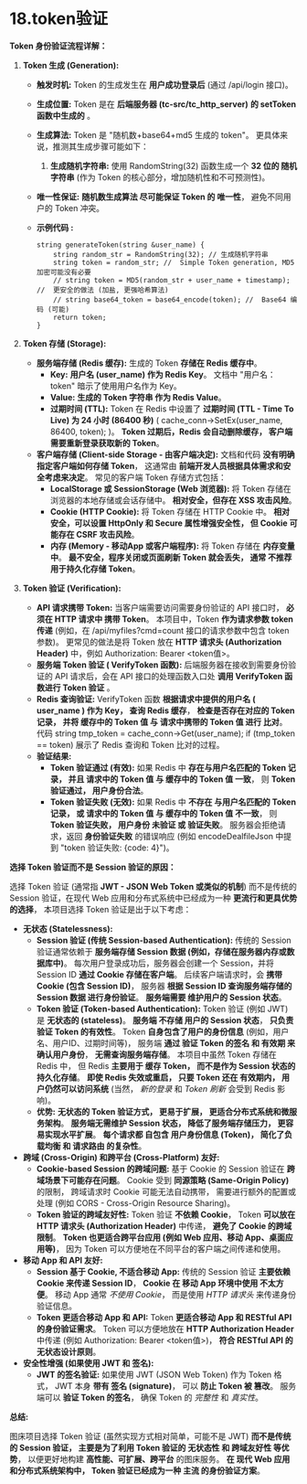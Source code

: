 # 18.token验证

**Token 身份验证流程详解：**

1. **Token 生成 (Generation):**

   - **触发时机:** Token 的生成发生在 **用户成功登录后** (通过 /api/login 接口)。

   - **生成位置:** Token 是在 **后端服务器 (tc-src/tc_http_server)** **的 setToken 函数中生成的** 。

   - **生成算法:** Token 是 "随机数+base64+md5 生成的 token"。 更具体来说，推测其生成步骤可能如下：

     1. **生成随机字符串:** 使用 RandomString(32) 函数生成一个 **32 位的 随机字符串** (作为 Token 的核心部分，增加随机性和不可预测性)。

   - **唯一性保证:** **随机数生成算法 尽可能保证 Token 的 唯一性**， 避免不同用户的 Token 冲突。

   - **示例代码 :** 

     ```
     string generateToken(string &user_name) {
         string random_str = RandomString(32); // 生成随机字符串
         string token = random_str; //  Simple Token generation, MD5 加密可能没有必要
         // string token = MD5(random_str + user_name + timestamp); //  更安全的做法 (加盐, 更强哈希算法)
         // string base64_token = base64_encode(token); //  Base64 编码 (可能)
         return token;
     }
     ```

2. **Token 存储 (Storage):**

   - **服务端存储 (Redis 缓存):** 生成的 Token **存储在 Redis 缓存中**。
     - **Key:** **用户名 (user_name) 作为 Redis Key**。 文档中 "用户名：token" 暗示了使用用户名作为 Key。
     - **Value:** **生成的 Token 字符串 作为 Redis Value**。
     - **过期时间 (TTL):** Token 在 Redis 中设置了 **过期时间 (TTL - Time To Live) 为 24 小时 (86400 秒)** ( cache_conn->SetEx(user_name, 86400, token); )。 **Token 过期后，Redis 会自动删除缓存， 客户端需要重新登录获取新的 Token**。
   - **客户端存储 (Client-side Storage - 由客户端决定):** 文档和代码 **没有明确指定客户端如何存储 Token**， 这通常由 **前端开发人员根据具体需求和安全考虑来决定**。 常见的客户端 Token 存储方式包括：
     - **LocalStorage 或 SessionStorage (Web 浏览器):** 将 Token 存储在浏览器的本地存储或会话存储中。 **相对安全，但存在 XSS 攻击风险**。
     - **Cookie (HTTP Cookie):** 将 Token 存储在 HTTP Cookie 中。 **相对安全，可以设置 HttpOnly 和 Secure 属性增强安全性， 但 Cookie 可能存在 CSRF 攻击风险**。
     - **内存 (Memory - 移动App 或客户端程序):** 将 Token 存储在 **内存变量中**。 **最不安全，程序关闭或页面刷新 Token 就会丢失， 通常 不推荐 用于持久化存储 Token**。

3. **Token 验证 (Verification):**

   - **API 请求携带 Token:** 当客户端需要访问需要身份验证的 API 接口时， **必须在 HTTP 请求中 携带 Token**。 本项目中，Token **作为请求参数 token 传递** (例如，在 /api/myfiles?cmd=count 接口的请求参数中包含 token 参数)。 更常见的做法是将 Token 放在 **HTTP 请求头 (Authorization Header)** 中，例如 Authorization: Bearer <token值>。
   - **服务端 Token 验证 ( VerifyToken 函数):** 后端服务器在接收到需要身份验证的 API 请求后，会在 API 接口的处理函数入口处 **调用 VerifyToken 函数进行 Token 验证** 。
   - **Redis 查询验证:** VerifyToken 函数 **根据请求中提供的用户名 ( user_name ) 作为 Key， 查询 Redis 缓存**， **检查是否存在对应的 Token 记录， 并将 缓存中的 Token 值 与 请求中携带的 Token 值 进行 比对**。 代码 string tmp_token = cache_conn->Get(user_name); if (tmp_token == token) 展示了 Redis 查询和 Token 比对的过程。
   - **验证结果:**
     - **Token 验证通过 (有效):** 如果 Redis 中 **存在与用户名匹配的 Token 记录， 并且 请求中的 Token 值 与 缓存中的 Token 值 一致**， 则 **Token 验证通过， 用户身份合法**。
     - **Token 验证失败 (无效):** 如果 Redis 中 **不存在 与用户名匹配的 Token 记录， 或 请求中的 Token 值 与 缓存中的 Token 值 不一致**， 则 **Token 验证失败， 用户身份 未验证 或 验证失败**。 服务器会拒绝请求，返回 **身份验证失败** 的错误响应 (例如 encodeDealfileJson 中提到 "token 验证失败: {code: 4}")。

**选择 Token 验证而不是 Session 验证的原因：**

选择 Token 验证 (通常指 **JWT - JSON Web Token 或类似的机制**) 而不是传统的 Session 验证，在现代 Web 应用和分布式系统中已经成为一种 **更流行和更具优势的选择**， 本项目选择 Token 验证是出于以下考虑：

- **无状态 (Statelessness):**
  - **Session 验证 (传统 Session-based Authentication):** 传统的 Session 验证通常依赖于 **服务端存储 Session 数据 (例如，存储在服务器内存或数据库中)**。 每次用户登录成功后，服务器会创建一个 Session，并将 Session ID **通过 Cookie 存储在客户端**。 后续客户端请求时，会 **携带 Cookie (包含 Session ID)**， 服务器 **根据 Session ID 查询服务端存储的 Session 数据 进行身份验证**。 **服务端需要 维护用户的 Session 状态**。
  - **Token 验证 (Token-based Authentication):** Token 验证 (例如 JWT) 是 **无状态的 (stateless)**。 **服务端 不存储 用户的 Session 状态**， **只负责 验证 Token 的有效性**。 Token **自身包含了用户的身份信息** (例如，用户名、用户ID、过期时间等)， 服务端 **通过 验证 Token 的签名 和 有效期 来确认用户身份**， **无需查询服务端存储**。 本项目中虽然 Token 存储在 Redis 中， 但 Redis **主要用于 缓存 Token， 而不是作为 Session 状态的持久化存储**。 **即使 Redis 失效或重启， 只要 Token 还在 有效期内， 用户仍然可以访问系统** (当然， *新的登录* 和 *Token 刷新* 会受到 Redis 影响)。
  - **优势:** **无状态的 Token 验证方式， 更易于扩展， 更适合分布式系统和微服务架构**。 **服务端无需维护 Session 状态， 降低了服务端存储压力， 更容易实现水平扩展**。 **每个请求都 自包含 用户身份信息 (Token)， 简化了负载均衡 和 请求路由 的复杂性**。
- **跨域 (Cross-Origin) 和跨平台 (Cross-Platform) 友好:**
  - **Cookie-based Session 的跨域问题:** 基于 Cookie 的 Session 验证在 **跨域场景下可能存在问题**。 Cookie 受到 **同源策略 (Same-Origin Policy)** 的限制， 跨域请求时 Cookie 可能无法自动携带， 需要进行额外的配置或处理 (例如 CORS - Cross-Origin Resource Sharing)。
  - **Token 验证的跨域友好性:** Token 验证 **不依赖 Cookie**， Token **可以放在 HTTP 请求头 (Authorization Header)** 中传递， **避免了 Cookie 的跨域限制**。 **Token 也更适合跨平台应用 (例如 Web 应用、移动 App、桌面应用等)**， 因为 Token 可以方便地在不同平台的客户端之间传递和使用。
- **移动 App 和 API 友好:**
  - **Session 基于 Cookie, 不适合移动 App:** 传统的 Session 验证 **主要依赖 Cookie 来传递 Session ID**， **Cookie 在 移动 App 环境中使用 不太方便**。 移动 App 通常 *不使用 Cookie*， 而是使用 *HTTP 请求头* 来传递身份验证信息。
  - **Token 更适合移动 App 和 API:** Token **更适合移动 App 和 RESTful API 的身份验证需求**。 Token 可以方便地放在 **HTTP Authorization Header** 中传递 (例如 Authorization: Bearer <token值>)， **符合 RESTful API 的无状态设计原则**。
- **安全性增强 (如果使用 JWT 和 签名):**
  - **JWT 的签名验证:** 如果使用 JWT (JSON Web Token) 作为 Token 格式， JWT 本身 **带有 签名 (signature)**， 可以 **防止 Token 被 篡改**。 服务端可以 **验证 Token 的签名**， 确保 Token 的 *完整性* 和 *真实性*。 

**总结:**

图床项目选择 Token 验证 (虽然实现方式相对简单，可能不是 JWT) **而不是传统的 Session 验证， 主要是为了利用 Token 验证的 无状态性 和 跨域友好性 等优势**， 以便更好地构建 **高性能、可扩展、跨平台** 的图床服务。 **在 现代 Web 应用和分布式系统架构中， Token 验证已经成为一种 主流 的身份验证方案**。